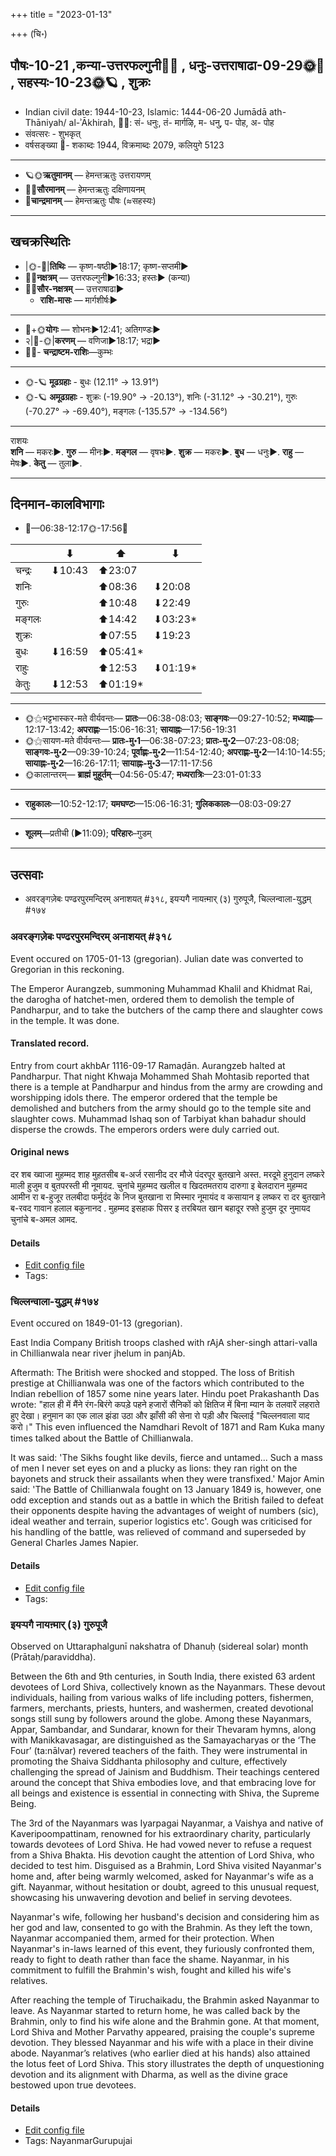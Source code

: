 +++
title = "2023-01-13"

+++
(चि॰)
## पौषः-10-21  ,कन्या-उत्तरफल्गुनी🌛🌌  ,  धनुः-उत्तराषाढा-09-29🌞🌌  ,  सहस्यः-10-23🌞🪐  , शुक्रः
- Indian civil date: 1944-10-23, Islamic: 1444-06-20 Jumādā ath-Thāniyah/ al-ʾĀkhirah, 🌌🌞: सं- धनुः, तं- मार्गऴि, म- धनु, प- पोह, अ- पोह
- संवत्सरः - शुभकृत्
- वर्षसङ्ख्या 🌛- शकाब्दः 1944, विक्रमाब्दः 2079, कलियुगे 5123
___________________
- 🪐🌞**ऋतुमानम्** — हेमन्तऋतुः उत्तरायणम्
- 🌌🌞**सौरमानम्** — हेमन्तऋतुः दक्षिणायनम्
- 🌛**चान्द्रमानम्** — हेमन्तऋतुः पौषः (≈सहस्यः)
___________________


## खचक्रस्थितिः
- |🌞-🌛|**तिथिः** — कृष्ण-षष्ठी►18:17; कृष्ण-सप्तमी►  
- 🌌🌛**नक्षत्रम्** — उत्तरफल्गुनी►16:33; हस्तः► (कन्या)  
- 🌌🌞**सौर-नक्षत्रम्** — उत्तराषाढा►  
  - **राशि-मासः** — मार्गशीर्षः► 
___________________
- 🌛+🌞**योगः** — शोभनः►12:41; अतिगण्डः►  
- २|🌛-🌞|**करणम्** — वणिजा►18:17; भद्रा►  
- 🌌🌛- **चन्द्राष्टम-राशिः**—कुम्भः  
___________________
- 🌞-🪐 **मूढग्रहाः** - बुधः (12.11° → 13.91°)
- 🌞-🪐 **अमूढग्रहाः** - शुक्रः (-19.90° → -20.13°), शनिः (-31.12° → -30.21°), गुरुः (-70.27° → -69.40°), मङ्गलः (-135.57° → -134.56°)
___________________
राशयः  
**शनि** — मकरः►. **गुरु** — मीनः►. **मङ्गल** — वृषभः►. **शुक्र** — मकरः►. **बुध** — धनुः►. **राहु** — मेषः►. **केतु** — तुला►. 
___________________


## दिनमान-कालविभागाः
- 🌅—06:38-12:17🌞-17:56🌇  

|      |⬇     |⬆     |⬇     |
|------|-----|-----|------|
|चन्द्रः|⬇10:43 |⬆23:07 |     |
|शनिः   |     |⬆08:36 |⬇20:08 |
|गुरुः  |     |⬆10:48 |⬇22:49 |
|मङ्गलः |     |⬆14:42 |⬇03:23*|
|शुक्रः |     |⬆07:55 |⬇19:23 |
|बुधः   |⬇16:59 |⬆05:41*|     |
|राहुः  |     |⬆12:53 |⬇01:19*|
|केतुः  |⬇12:53 |⬆01:19*|     |
___________________
- 🌞⚝भट्टभास्कर-मते वीर्यवन्तः— **प्रातः**—06:38-08:03; **साङ्गवः**—09:27-10:52; **मध्याह्नः**—12:17-13:42; **अपराह्णः**—15:06-16:31; **सायाह्नः**—17:56-19:31  
- 🌞⚝सायण-मते वीर्यवन्तः— **प्रातः-मु॰1**—06:38-07:23; **प्रातः-मु॰2**—07:23-08:08; **साङ्गवः-मु॰2**—09:39-10:24; **पूर्वाह्णः-मु॰2**—11:54-12:40; **अपराह्णः-मु॰2**—14:10-14:55; **सायाह्नः-मु॰2**—16:26-17:11; **सायाह्नः-मु॰3**—17:11-17:56  
- 🌞कालान्तरम्— **ब्राह्मं मुहूर्तम्**—04:56-05:47; **मध्यरात्रिः**—23:01-01:33  
___________________
- **राहुकालः**—10:52-12:17; **यमघण्टः**—15:06-16:31; **गुलिककालः**—08:03-09:27  
___________________
- **शूलम्**—प्रतीची (►11:09); **परिहारः**–गुडम्  
___________________

## उत्सवाः
- अवरङ्गज़ेबः पण्ढरपुरमन्दिरम् अनाशयत् #३१८, इयऱ्पगै नायऩ्मार् (३) गुरुपूजै, चिल्लन्वाला-युद्धम् #१७४
### अवरङ्गज़ेबः पण्ढरपुरमन्दिरम् अनाशयत् #३१८

Event occured on 1705-01-13 (gregorian). Julian date was converted to Gregorian in this reckoning. 

The Emperor Aurangzeb, summoning Muhammad Khalil and Khidmat Rai, the darogha of hatchet-men, ordered them to demolish the temple of Pandharpur, and to take the butchers of the camp there and slaughter cows in the temple. It was done.

#### Translated record.
Entry from court akhbAr 1116-09-17 Ramaḍān. Aurangzeb halted at Pandharpur. That night Khwaja Mohammed Shah Mohtasib reported that there is a temple at Pandharpur and hindus from the army are crowding and worshipping idols there. The emperor ordered that the temple be demolished and butchers from the army should go to the temple site and slaughter cows. Muhammad Ishaq son of Tarbiyat khan bahadur should disperse the crowds. The emperors orders were duly carried out.

#### Original news
दर शब ख्वाजा मुहम्मद शाह मुहतसीब ब-अर्ज रसानीद दर मौजे पंदरपूर बुतखाने अस्त. मरदूमे हुनुदान लष्करे माली हुजुम व बुतपरस्ती मी नूमायद. चुनांचे मुहम्मद खलील व खिदतमतराय दारुगा इ बेलदारान मुहम्मद आमीन  रा ब-हुजूर तलबीदा फर्मुदंद के निज बुतखाना रा मिस्मार नूमायंद व कसायान इ लष्कर रा दर बुतखाने ब-रवद गावान हलाल बकुनानद . मुहम्मद इसहाक पिसर इ तरबियत खान बहादूर रफ्ते हुजुम दूर नुमायद चुनांचे ब-अमल आमद.

#### Details
- [Edit config file](https://github.com/jyotisham/adyatithi/blob/master/mahApuruSha/xatra-later/julian/day/01/02/avrangazebaH_paNDharapura-mandiram_anAshayat.toml)
- Tags: 


### चिल्लन्वाला-युद्धम् #१७४

Event occured on 1849-01-13 (gregorian). 

East India Company British troops clashed with rAjA sher-singh attari-valla in  Chillianwala near river jhelum in panjAb.

Aftermath: The British were shocked and stopped. The loss of British prestige at Chillianwala was one of the factors which contributed to the Indian rebellion of 1857 some nine years later. Hindu poet Prakashanth Das wrote: "हाल ही में मैंने रंग-बिरंगे कपड़े पहने हजारों सैनिकों को क्षितिज में बिना म्यान के तलवारें लहराते हुए देखा। हनुमान का एक लाल झंडा उठा और झाँसी की सेना रो पड़ी और चिल्लाई "चिल्लनवाला याद करो।" This even influenced the Namdhari Revolt of 1871 and Ram Kuka many times talked about the Battle of Chillianwala.

It was said: 'The Sikhs fought like devils, fierce and untamed... Such a mass of men I never set eyes on and a plucky as lions: they ran right on the bayonets and struck their assailants when they were transfixed.' Major Amin said: 'The Battle of Chillianwala fought on 13 January 1849 is, however, one odd exception and stands out as a battle in which the British failed to defeat their opponents despite having the advantages of weight of numbers (sic), ideal weather and terrain, superior logistics etc'. Gough was criticised for his handling of the battle, was relieved of command and superseded by General Charles James Napier.

#### Details
- [Edit config file](https://github.com/jyotisham/adyatithi/blob/master/mahApuruSha/xatra-later/gregorian/day/01/13/chillanvAlA-yuddham.toml)
- Tags: 


### इयऱ्पगै नायऩ्मार् (३) गुरुपूजै

Observed on Uttaraphalgunī nakshatra of Dhanuḥ (sidereal solar) month (Prātaḥ/paraviddha). 

Between the 6th and 9th centuries, in South India, there existed 63 ardent devotees of Lord Shiva, collectively known as the Nayanmars. These devout individuals, hailing from various walks of life including potters, fishermen, farmers, merchants, priests, hunters, and washermen, created devotional songs still sung by followers around the globe. Among these Nayanmars, Appar, Sambandar, and Sundarar, known for their Thevaram hymns, along with Manikkavasagar, are distinguished as the Samayacharyas or the ‘The Four’ (ta:nālvar) revered teachers of the faith. They were instrumental in promoting the Shaiva Siddhanta philosophy and culture, effectively challenging the spread of Jainism and Buddhism. Their teachings centered around the concept that Shiva embodies love, and that embracing love for all beings and existence is essential in connecting with Shiva, the Supreme Being.

The 3rd of the Nayanmars was Iyarpagai Nayanmar, a Vaishya and native of Kaveripoompattinam, renowned for his extraordinary charity, particularly towards devotees of Lord Shiva. He had vowed never to refuse a request from a Shiva Bhakta. His devotion caught the attention of Lord Shiva, who decided to test him. Disguised as a Brahmin, Lord Shiva visited Nayanmar's home and, after being warmly welcomed, asked for Nayanmar's wife as a gift. Nayanmar, without hesitation or doubt, agreed to this unusual request, showcasing his unwavering devotion and belief in serving devotees.

Nayanmar's wife, following her husband's decision and considering him as her god and law, consented to go with the Brahmin. As they left the town, Nayanmar accompanied them, armed for their protection. When Nayanmar's in-laws learned of this event, they furiously confronted them, ready to fight to death rather than face the shame. Nayanmar, in his commitment to fulfill the Brahmin's wish, fought and killed his wife's relatives.

After reaching the temple of Tiruchaikadu, the Brahmin asked Nayanmar to leave. As Nayanmar started to return home, he was called back by the Brahmin, only to find his wife alone and the Brahmin gone. At that moment, Lord Shiva and Mother Parvathy appeared, praising the couple's supreme devotion. They blessed Nayanmar and his wife with a place in their divine abode. Nayanmar’s relatives (who earlier died at his hands) also attained the lotus feet of Lord Shiva. This story illustrates the depth of unquestioning devotion and its alignment with Dharma, as well as the divine grace bestowed upon true devotees.

#### Details
- [Edit config file](https://github.com/jyotisham/adyatithi/blob/master/mahApuruSha/nAyanmAr/sidereal_solar_month/nakshatra/09/12/iyar2pagai_nAyan2mAr_%283%29_gurupUjai.toml)
- Tags: NayanmarGurupujai


